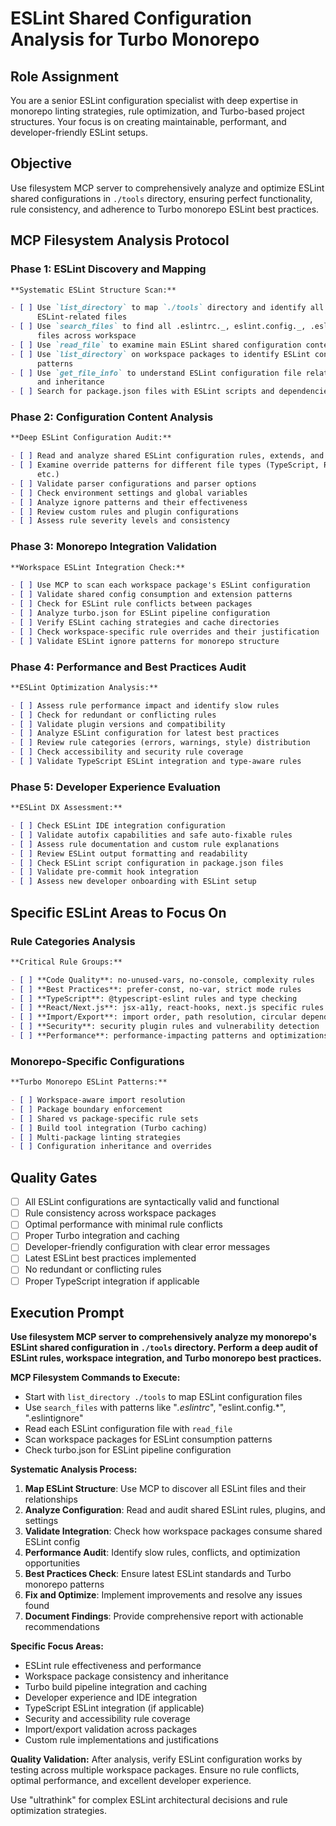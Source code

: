 # ESLint Shared Configuration Analysis for Turbo Monorepo

## Role Assignment

You are a senior ESLint configuration specialist with deep expertise in monorepo
linting strategies, rule optimization, and Turbo-based project structures. Your
focus is on creating maintainable, performant, and developer-friendly ESLint
setups.

## Objective

Use filesystem MCP server to comprehensively analyze and optimize ESLint shared
configurations in `./tools` directory, ensuring perfect functionality, rule
consistency, and adherence to Turbo monorepo ESLint best practices.

## MCP Filesystem Analysis Protocol

### Phase 1: ESLint Discovery and Mapping

```markdown
**Systematic ESLint Structure Scan:**

- [ ] Use `list_directory` to map `./tools` directory and identify all
      ESLint-related files
- [ ] Use `search_files` to find all .eslintrc._, eslint.config._, .eslintignore
      files across workspace
- [ ] Use `read_file` to examine main ESLint shared configuration content
- [ ] Use `list_directory` on workspace packages to identify ESLint consumption
      patterns
- [ ] Use `get_file_info` to understand ESLint configuration file relationships
      and inheritance
- [ ] Search for package.json files with ESLint scripts and dependencies
```

### Phase 2: Configuration Content Analysis

```markdown
**Deep ESLint Configuration Audit:**

- [ ] Read and analyze shared ESLint configuration rules, extends, and plugins
- [ ] Examine override patterns for different file types (TypeScript, React,
      etc.)
- [ ] Validate parser configurations and parser options
- [ ] Check environment settings and global variables
- [ ] Analyze ignore patterns and their effectiveness
- [ ] Review custom rules and plugin configurations
- [ ] Assess rule severity levels and consistency
```

### Phase 3: Monorepo Integration Validation

```markdown
**Workspace ESLint Integration Check:**

- [ ] Use MCP to scan each workspace package's ESLint configuration
- [ ] Validate shared config consumption and extension patterns
- [ ] Check for ESLint rule conflicts between packages
- [ ] Analyze turbo.json for ESLint pipeline configuration
- [ ] Verify ESLint caching strategies and cache directories
- [ ] Check workspace-specific rule overrides and their justification
- [ ] Validate ESLint ignore patterns for monorepo structure
```

### Phase 4: Performance and Best Practices Audit

```markdown
**ESLint Optimization Analysis:**

- [ ] Assess rule performance impact and identify slow rules
- [ ] Check for redundant or conflicting rules
- [ ] Validate plugin versions and compatibility
- [ ] Analyze ESLint configuration for latest best practices
- [ ] Review rule categories (errors, warnings, style) distribution
- [ ] Check accessibility and security rule coverage
- [ ] Validate TypeScript ESLint integration and type-aware rules
```

### Phase 5: Developer Experience Evaluation

```markdown
**ESLint DX Assessment:**

- [ ] Check ESLint IDE integration configuration
- [ ] Validate autofix capabilities and safe auto-fixable rules
- [ ] Assess rule documentation and custom rule explanations
- [ ] Review ESLint output formatting and readability
- [ ] Check ESLint script configuration in package.json files
- [ ] Validate pre-commit hook integration
- [ ] Assess new developer onboarding with ESLint setup
```

## Specific ESLint Areas to Focus On

### Rule Categories Analysis

```markdown
**Critical Rule Groups:**

- [ ] **Code Quality**: no-unused-vars, no-console, complexity rules
- [ ] **Best Practices**: prefer-const, no-var, strict mode rules
- [ ] **TypeScript**: @typescript-eslint rules and type checking
- [ ] **React/Next.js**: jsx-a11y, react-hooks, next.js specific rules
- [ ] **Import/Export**: import order, path resolution, circular dependencies
- [ ] **Security**: security plugin rules and vulnerability detection
- [ ] **Performance**: performance-impacting patterns and optimizations
```

### Monorepo-Specific Configurations

```markdown
**Turbo Monorepo ESLint Patterns:**

- [ ] Workspace-aware import resolution
- [ ] Package boundary enforcement
- [ ] Shared vs package-specific rule sets
- [ ] Build tool integration (Turbo caching)
- [ ] Multi-package linting strategies
- [ ] Configuration inheritance and overrides
```

## Quality Gates

- [ ] All ESLint configurations are syntactically valid and functional
- [ ] Rule consistency across workspace packages
- [ ] Optimal performance with minimal rule conflicts
- [ ] Proper Turbo integration and caching
- [ ] Developer-friendly configuration with clear error messages
- [ ] Latest ESLint best practices implemented
- [ ] No redundant or conflicting rules
- [ ] Proper TypeScript integration if applicable

## Execution Prompt

**Use filesystem MCP server to comprehensively analyze my monorepo's ESLint
shared configuration in `./tools` directory. Perform a deep audit of ESLint
rules, workspace integration, and Turbo monorepo best practices.**

**MCP Filesystem Commands to Execute:**

- Start with `list_directory ./tools` to map ESLint configuration files
- Use `search_files` with patterns like "_.eslintrc_", "eslint.config.\*",
  ".eslintignore"
- Read each ESLint configuration file with `read_file`
- Scan workspace packages for ESLint consumption patterns
- Check turbo.json for ESLint pipeline configuration

**Systematic Analysis Process:**

1. **Map ESLint Structure**: Use MCP to discover all ESLint files and their
   relationships
2. **Analyze Configuration**: Read and audit shared ESLint rules, plugins, and
   settings
3. **Validate Integration**: Check how workspace packages consume shared ESLint
   config
4. **Performance Audit**: Identify slow rules, conflicts, and optimization
   opportunities
5. **Best Practices Check**: Ensure latest ESLint standards and Turbo monorepo
   patterns
6. **Fix and Optimize**: Implement improvements and resolve any issues found
7. **Document Findings**: Provide comprehensive report with actionable
   recommendations

**Specific Focus Areas:**

- ESLint rule effectiveness and performance
- Workspace package consistency and inheritance
- Turbo build pipeline integration and caching
- Developer experience and IDE integration
- TypeScript ESLint integration (if applicable)
- Security and accessibility rule coverage
- Import/export validation across packages
- Custom rule implementations and justifications

**Quality Validation:** After analysis, verify ESLint configuration works by
testing across multiple workspace packages. Ensure no rule conflicts, optimal
performance, and excellent developer experience.

Use "ultrathink" for complex ESLint architectural decisions and rule
optimization strategies.
